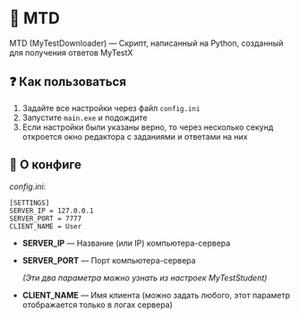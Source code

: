 # :space_invader: MTD
MTD (MyTestDownloader) — Скрипт, написанный на Python, созданный для получения ответов MyTestX

## 	:question: Как пользоваться
1) Задайте все настройки через файл `config.ini`
2) Запустите `main.exe` и подождите
3) Если настройки были указаны верно, то через несколько секунд откроется окно редактора с заданиями и ответами на них

## :toolbox: О конфиге
*config.ini*:
```
[SETTINGS]
SERVER_IP = 127.0.0.1
SERVER_PORT = 7777
CLIENT_NAME = User
```

- **SERVER_IP** — Название (или IP) компьютера-сервера
- **SERVER_PORT** — Порт компьютера-сервера

  *(Эти два параметра можно узнать из настроек MyTestStudent)*
- **CLIENT_NAME** — Имя клиента (можно задать любого, этот параметр отображается только в логах сервера)

